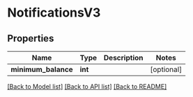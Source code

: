 # NotificationsV3

## Properties
Name | Type | Description | Notes
------------ | ------------- | ------------- | -------------
**minimum_balance** | **int** |  | [optional] 

[[Back to Model list]](../README.md#documentation-for-models) [[Back to API list]](../README.md#documentation-for-api-endpoints) [[Back to README]](../README.md)



